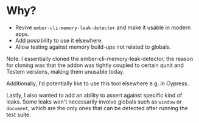 # Why?

- Revive `ember-cli-memory-leak-detector` and make it usable in modern apps.
- Add possibility to use it elsewhere.
- Allow testing against memory build-ups not related to globals.

Note:
I essentially cloned the ember-cli-memory-leak-detector, the reason for cloning was that the addon was tightly coupled to certain qunit and Testem versions, making them unusable today.

Additionally, I'd potentially like to use this tool elsewhere e.g. in Cypress.

Lastly, I also wanted to add an ability to assert against specific kind of leaks.
Some leaks won't necessarily involve globals such as `window` or `document`, which are the only ones that can be detected after running the test suite.
